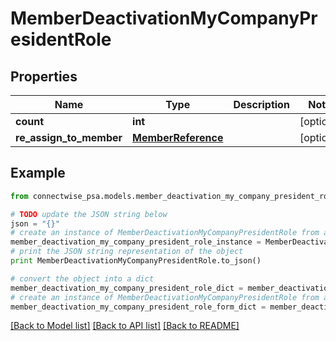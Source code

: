# MemberDeactivationMyCompanyPresidentRole


## Properties
Name | Type | Description | Notes
------------ | ------------- | ------------- | -------------
**count** | **int** |  | [optional] 
**re_assign_to_member** | [**MemberReference**](MemberReference.md) |  | [optional] 

## Example

```python
from connectwise_psa.models.member_deactivation_my_company_president_role import MemberDeactivationMyCompanyPresidentRole

# TODO update the JSON string below
json = "{}"
# create an instance of MemberDeactivationMyCompanyPresidentRole from a JSON string
member_deactivation_my_company_president_role_instance = MemberDeactivationMyCompanyPresidentRole.from_json(json)
# print the JSON string representation of the object
print MemberDeactivationMyCompanyPresidentRole.to_json()

# convert the object into a dict
member_deactivation_my_company_president_role_dict = member_deactivation_my_company_president_role_instance.to_dict()
# create an instance of MemberDeactivationMyCompanyPresidentRole from a dict
member_deactivation_my_company_president_role_form_dict = member_deactivation_my_company_president_role.from_dict(member_deactivation_my_company_president_role_dict)
```
[[Back to Model list]](../README.md#documentation-for-models) [[Back to API list]](../README.md#documentation-for-api-endpoints) [[Back to README]](../README.md)


